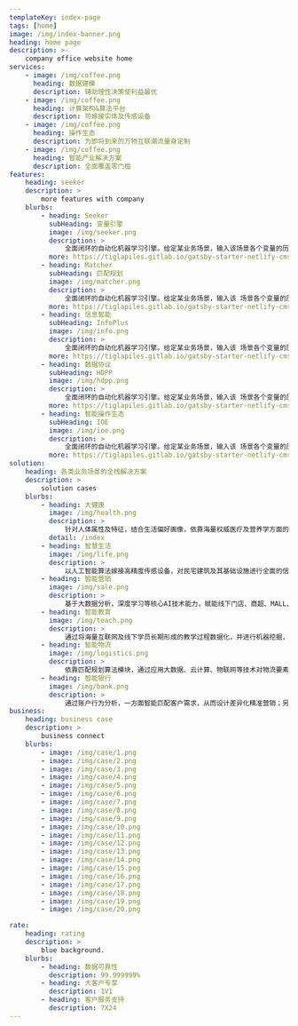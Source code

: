 ```yaml
---
templateKey: index-page
tags: [home]
image: /img/index-banner.png
heading: home page
description: >-
    company office website home
services:
    - image: /img/coffee.png
      heading: 数据建模
      description: 辅助理性决策使利益最优
    - image: /img/coffee.png
      heading: 计算架构&算法平台
      description: 可嫁接实体及传感设备
    - image: /img/coffee.png
      heading: 操作生态
      description: 为即将到来的万物互联潮流量身定制
    - image: /img/coffee.png
      heading: 智能产业解决方案
      description: 全面覆盖零门槛
features:
    heading: seeker
    description: >
        more features with company
    blurbs:
        - heading: Seeker
          subHeading: 变量引擎
          image: /img/seeker.png
          description: >
              全面闭环的自动化机器学习引擎。给定某业务场景，输入该场景各个变量的历史数据，变量引擎即能根据历史数据进行自主学习，挖掘出深层次的场景知识， 形成变量之间的关联图谱。依托关联图谱，客户可对部分变量 进行赋值，图谱便可对未被赋值的变量进行实时预测，实现渗透式的场景数据/变量深度挖掘。
          more: https://tiglapiles.gitlab.io/gatsby-starter-netlify-cms/
        - heading: Matcher
          subHeading: 匹配规划
          image: /img/matcher.png
          description: >
              全面闭环的自动化机器学习引擎。给定某业务场景，输入该 场景各个变量的历史数据，变量引擎即能根据历史数据进行自主学习，挖掘出深 层次的场景知识，形成变量之间的关联图谱。依托关联图谱，客户可对部分变量 进行赋值，图谱便可对未被赋值的变量进行实时预测，实现渗透式的场景数据/变量深度挖掘。
          more: https://tiglapiles.gitlab.io/gatsby-starter-netlify-cms/
        - heading: 信息智能
          subHeading: InfoPlus
          image: /img/info.png
          description: >
              全面闭环的自动化机器学习引擎。给定某业务场景，输入该 场景各个变量的历史数据，变量引擎即能根据历史数据进行自主学习，挖掘出深 层次的场景知识，形成变量之间的关联图谱。依托关联图谱，客户可对部分变量 进行赋值，图谱便可对未被赋值的变量进行实时预测，实现渗透式的场景数据/变量深度挖掘。
          more: https://tiglapiles.gitlab.io/gatsby-starter-netlify-cms/
        - heading: 数据协议
          subHeading: HDPP
          image: /img/hdpp.png
          description: >
              全面闭环的自动化机器学习引擎。给定某业务场景，输入该 场景各个变量的历史数据，变量引擎即能根据历史数据进行自主学习，挖掘出深 层次的场景知识，形成变量之间的关联图谱。依托关联图谱，客户可对部分变量 进行赋值，图谱便可对未被赋值的变量进行实时预测，实现渗透式的场景数据/变量深度挖掘。
          more: https://tiglapiles.gitlab.io/gatsby-starter-netlify-cms/
        - heading: 智能操作生态
          subHeading: IOE
          image: /img/ioe.png
          description: >
              全面闭环的自动化机器学习引擎。给定某业务场景，输入该 场景各个变量的历史数据，变量引擎即能根据历史数据进行自主学习，挖掘出深 层次的场景知识，形成变量之间的关联图谱。依托关联图谱，客户可对部分变量 进行赋值，图谱便可对未被赋值的变量进行实时预测，实现渗透式的场景数据/变量深度挖掘。
          more: https://tiglapiles.gitlab.io/gatsby-starter-netlify-cms/
solution:
    heading: 各类业务场景的全栈解决方案
    description: >
        solution cases
    blurbs:
        - heading: 大健康
          image: /img/health.png
          description: >
              针对人体属性及特征，结合生活偏好画像，依靠海量权威医疗及营养学方面的文献构建健康知识图谱，对每个人的健康进行全周期的全面监护。包括结合人体症状进行智能诊断、根据生活现状生成智能食谱、嫁接权威人体属性采集设备以实现生理状况的全方位预测与解析。
          detail: /index
        - heading: 智慧生活
          image: /img/life.png
          description: >
              以人工智能算法嫁接高精度传感设备，对民宅建筑及其基础设施进行全面的信息化，营造闭环的智能化应用生态。能够针对智能拾取、资源整合及分配、安防监控、行为捕捉跟踪、住户画像生成、生活模式优化等环节赋予高性能的人工智能算力支持。
        - heading: 智能营销
          image: /img/sale.png
          description: >
              基于大数据分析，深度学习等核心AI技术能力，赋能线下门店、商超、MALL、品牌商各类零售业态，助力会员管理、客流分析、商品结算、货品陈列稽查、物流库存分析、客户画像及广告精准投放等业务场景升级，提升商业效率。
        - heading: 智能教育
          image: /img/teach.png
          description: >
              通过将海量互联网及线下学员长期形成的教学过程数据化，并进行机器挖掘，得到包括自动批改、拍照识别、语音授课等在内的专业化定制化教育模式和教学内容。同时开发线下智慧校园，提供校园安全、课堂表现等重要板块的线下AI+应用。
        - heading: 智能物流
          image: /img/logistics.png
          description: >
              依靠匹配规划算法模块，通过应用大数据、云计算、物联网等技术对物流要素进行数字化，结合运筹学及深度学习算法，对物流方面问题如寻找货物与运货载体及其运货渠道的最优匹配方案进行深层次挖掘。支持自定义匹配规划问题的建模及目标函数搭建。
        - heading: 智能银行
          image: /img/bank.png
          description: >
              通过账户行为分析，一方面智能匹配客户需求，从而设计差异化精准营销；另一方面利用大数据预测用户风险，评估信用等级，基于AI反洗钱反诈骗算法构建完整的反欺诈体系。
business:
    heading: business case
    description: >
        business connect
    blurbs:
        - image: /img/case/1.png
        - image: /img/case/2.png
        - image: /img/case/3.png
        - image: /img/case/4.png
        - image: /img/case/5.png
        - image: /img/case/6.png
        - image: /img/case/7.png
        - image: /img/case/8.png
        - image: /img/case/9.png
        - image: /img/case/10.png
        - image: /img/case/11.png
        - image: /img/case/12.png
        - image: /img/case/13.png
        - image: /img/case/14.png
        - image: /img/case/15.png
        - image: /img/case/16.png
        - image: /img/case/17.png
        - image: /img/case/18.png
        - image: /img/case/19.png
        - image: /img/case/20.png

rate:
    heading: rating
    description: >
        blue background.
    blurbs:
        - heading: 数据可靠性
          description: 99.999999%
        - heading: 大客户专享
          description: 1V1
        - heading: 客户服务支持
          description: 7X24
---
```

